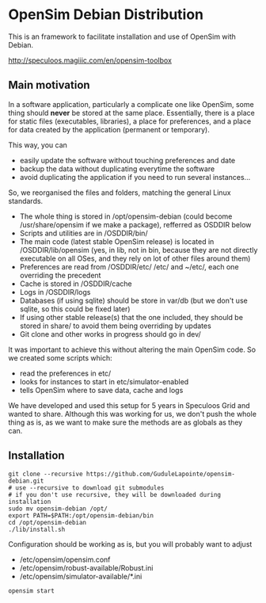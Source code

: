 OpenSim Debian Distribution
===========================

This is an framework to facilitate installation and use of OpenSim with Debian.

http://speculoos.magiiic.com/en/opensim-toolbox

Main motivation
---------------

In a software application, particularly a complicate one like OpenSim, some
thing should **never** be stored at the same place. Essentially, there is a place
for static files (executables, libraries), a place for preferences, and a place
for data created by the application (permanent or temporary).

This way, you can
  - easily update the software without touching preferences and date
  - backup the data without duplicating everytime the software
  - avoid duplicating the application if you need to run several instances...

So, we reorganised the files and folders, matching the general Linux standards.
  - The whole thing is stored in /opt/opensim-debian (could become
  /usr/share/opensim if we make a package), refferred as OSDDIR below
  - Scripts and utilities are in /OSDDIR/bin/
  - The main code (latest stable OpenSim release) is located in /OSDDIR/lib/opensim (yes, in lib, not in bin, because they are not directly executable on all OSes, and they rely on lot of other files around them)
  - Preferences are read from /OSDDIR/etc/ /etc/ and ~/etc/, each one overriding the precedent
  - Cache is stored in /OSDDIR/cache
  - Logs in /OSDDIR/logs
  - Databases (if using sqlite) should be store in var/db (but we don't use
  sqlite, so this could be fixed later)
  - If using other stable release(s) that the one included, they should be
  stored in share/ to avoid them being overriding by updates
  - Git clone and other works in progress should go in dev/

It was important to achieve this without altering the main OpenSim code.
So we created some scripts which: 
  - read the preferences in etc/
  - looks for instances to start in etc/simulator-enabled
  - tells OpenSim where to save data, cache and logs

We have developed and used this setup for 5 years in Speculoos Grid 
and wanted to share. Although this was working for us, we don't push the whole
thing as is, as we want to make sure the methods are as globals as they can.

Installation
------------

```shell
git clone --recursive https://github.com/GuduleLapointe/opensim-debian.git
# use --recursive to download git submodules
# if you don't use recursive, they will be downloaded during installation
sudo mv opensim-debian /opt/
export PATH=$PATH:/opt/opensim-debian/bin
cd /opt/opensim-debian
./lib/install.sh
```

Configuration should be working as is, but you will probably want to adjust
  - /etc/opensim/opensim.conf 
  - /etc/opensim/robust-available/Robust.ini
  - /etc/opensim/simulator-available/*.ini 

```shell
opensim start
```
